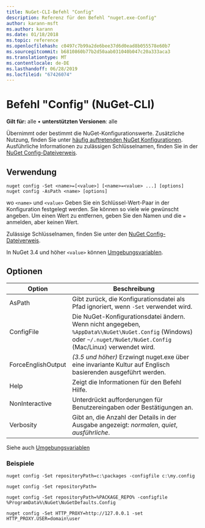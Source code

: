 ```yaml
---
title: NuGet-CLI-Befehl "Config"
description: Referenz für den Befehl "nuget.exe-Config"
author: karann-msft
ms.author: karann
ms.date: 01/18/2018
ms.topic: reference
ms.openlocfilehash: c0497c7b99a2de6bee37d6d0ead8b055578e60b7
ms.sourcegitcommit: b6810860b77b2d50aab031040b047c20a333aca3
ms.translationtype: MT
ms.contentlocale: de-DE
ms.lasthandoff: 06/28/2019
ms.locfileid: "67426074"
---
```

# <a name="config-command-nuget-cli"></a>Befehl "Config" (NuGet-CLI)

**Gilt für:** alle &bullet; **unterstützten Versionen**: alle

Übernimmt oder bestimmt die NuGet-Konfigurationswerte. Zusätzliche Nutzung, finden Sie unter [häufig auftretenden NuGet Konfigurationen](../consume-packages/configuring-nuget-behavior.md). Ausführliche Informationen zu zulässigen Schlüsselnamen, finden Sie in der [NuGet Config-Dateiverweis](../reference/nuget-config-file.md).

## <a name="usage"></a>Verwendung

```cli
nuget config -Set <name>=[<value>] [<name>=<value> ...] [options]
nuget config -AsPath <name> [options]
```

wo `<name>` und `<value>` Geben Sie ein Schlüssel-Wert-Paar in der Konfiguration festgelegt werden. Sie können so viele wie gewünscht angeben. Um einen Wert zu entfernen, geben Sie den Namen und die `=` anmelden, aber keinen Wert.

Zulässige Schlüsselnamen, finden Sie unter den [NuGet Config-Dateiverweis](../reference/nuget-config-file.md).

In NuGet 3.4 und höher `<value>` können [Umgebungsvariablen](cli-ref-environment-variables.md).

## <a name="options"></a>Optionen

| Option | Beschreibung |
| --- | --- |
| AsPath | Gibt zurück, die Konfigurationsdatei als Pfad ignoriert, wenn `-Set` verwendet wird. |
| ConfigFile | Die NuGet-Konfigurationsdatei ändern. Wenn nicht angegeben, `%AppData%\NuGet\NuGet.Config` (Windows) oder `~/.nuget/NuGet/NuGet.Config` (Mac/Linux) verwendet wird.|
| ForceEnglishOutput | *(3.5 und höher)*  Erzwingt nuget.exe über eine invariante Kultur auf Englisch basierenden ausgeführt werden. |
| Help | Zeigt die Informationen für den Befehl Hilfe. |
| NonInteractive | Unterdrückt aufforderungen für Benutzereingaben oder Bestätigungen an. |
| Verbosity | Gibt an, die Anzahl der Details in der Ausgabe angezeigt: *normalen*, *quiet*, *ausführliche*. |

Siehe auch [Umgebungsvariablen](cli-ref-environment-variables.md)

### <a name="examples"></a>Beispiele

```cli
nuget config -Set repositoryPath=c:\packages -configfile c:\my.config

nuget config -Set repositoryPath=

nuget config -Set repositoryPath=%PACKAGE_REPO% -configfile %ProgramData%\NuGet\NuGetDefaults.Config

nuget config -Set HTTP_PROXY=http://127.0.0.1 -set HTTP_PROXY.USER=domain\user
```
